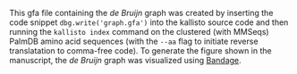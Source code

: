 This gfa file containing the _de Bruijn_ graph was created by inserting the code snippet `dbg.write('graph.gfa')` into the kallisto source code and then running the `kallisto index` command on the clustered (with MMSeqs) PalmDB amino acid sequences (with the `--aa` flag to initiate reverse translatation to comma-free code). To generate the figure shown in the manuscript, the _de Bruijn_ graph was visualized using [Bandage](https://rrwick.github.io/Bandage/). 
